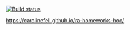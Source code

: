 [![Build status](https://ci.appveyor.com/api/projects/status/ipm625t6mm67919d/branch/master?svg=true)](https://ci.appveyor.com/project/CarolineFell/ra-homeworks-hoc/branch/master)

https://carolinefell.github.io/ra-homeworks-hoc/